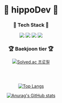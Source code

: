 <!-- Header -->

<!-- Title -->

<div align=center>
	<h1> 🦛 hippoDev 🦛 </h1>
</div>

<!-- Tech Stack (logos) -->
<div align=center>
	<h3> 📖 Tech Stack 📖 </h3>
</div>

<div align=center>
	<img src="https://img.shields.io/badge/Java-007396?style=flat&logo=Conda-Forge&logoColor=white" />
	<img src="https://img.shields.io/badge/Spring-6DB33F?style=flat&logo=Spring&logoColor=white" />
  	<img src="https://img.shields.io/badge/Oracle%20SQL-F80000?style=flat&logo=Oracle&logoColor=white" />
	<img src="https://img.shields.io/badge/mongodb-47A248?style=flat&logo=mongodb&logoColor=white" />
	<br>
</div>

<!--Baekjoon tier-->
<div align=center>
	<h3> 🏆 Baekjoon tier 🏆 </h3>
</div>

<div align=center>

[![Solved.ac
프로필](http://mazassumnida.wtf/api/mini/generate_badge?boj=dhtmxk8134)](https://solved.ac/dhtmxk8134)

<br>
<br>

<!-- Top Langs -->
[![Top Langs](https://github-readme-stats.vercel.app/api/top-langs/?username=righthunkwon)](https://github.com/righthunkwon/github-readme-stats)
	
<!-- Github stats -->
[![Anurag's GitHub stats](https://github-readme-stats.vercel.app/api?username=righthunkwon)](https://github.com/righthunkwon/github-readme-stats)


<!-- Footer -->
	
</div>
